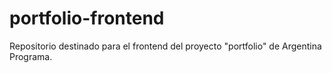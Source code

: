 # portfolio-frontend
Repositorio destinado para el frontend del proyecto "portfolio" de Argentina Programa.
